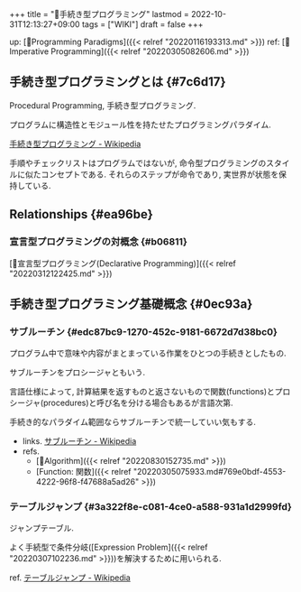 +++
title = "📝手続き型プログラミング"
lastmod = 2022-10-31T12:13:27+09:00
tags = ["WIKI"]
draft = false
+++

up: [📁Programming Paradigms]({{< relref "20220116193313.md" >}}) ref: [📝Imperative Programming]({{< relref "20220305082606.md" >}})


## 手続き型プログラミングとは {#7c6d17}

Procedural Programming, 手続き型プログラミング.

プログラムに構造性とモジュール性を持たせたプログラミングパラダイム.

[手続き型プログラミング - Wikipedia](https://ja.wikipedia.org/wiki/%E6%89%8B%E7%B6%9A%E3%81%8D%E5%9E%8B%E3%83%97%E3%83%AD%E3%82%B0%E3%83%A9%E3%83%9F%E3%83%B3%E3%82%B0)

手順やチェックリストはプログラムではないが, 命令型プログラミングのスタイルに似たコンセプトである. それらのステップが命令であり, 実世界が状態を保持している.


## Relationships {#ea96be}


### 宣言型プログラミングの対概念 {#b06811}

[📝宣言型プログラミング(Declarative Programming)]({{< relref "20220312122425.md" >}})


## 手続き型プログラミング基礎概念 {#0ec93a}


### サブルーチン {#edc87bc9-1270-452c-9181-6672d7d38bc0}

プログラム中で意味や内容がまとまっている作業をひとつの手続きとしたもの.

サブルーチンをプロシージャともいう.

言語仕様によって, 計算結果を返すものと返さないもので関数(functions)とプロシージャ(procedures)と呼び名を分ける場合もあるが言語次第.

手続き的なパラダイム範囲ならサブルーチンで統一していい気もする.

-   links. [サブルーチン - Wikipedia](http://ja.wikipedia.org/wiki/%E3%82%B5%E3%83%96%E3%83%AB%E3%83%BC%E3%83%81%E3%83%B3)
-   refs.
    -   [🔖Algorithm]({{< relref "20220830152735.md" >}})
    -   [Function: 関数]({{< relref "20220305075933.md#769e0bdf-4553-4222-96f8-f47688a5ad26" >}})


### テーブルジャンプ {#3a322f8e-c081-4ce0-a588-931a1d2999fd}

ジャンプテーブル.

よく手続型で条件分岐([Expression Problem]({{< relref "20220307102236.md" >}}))を解決するために用いられる.

ref. [テーブルジャンプ - Wikipedia](https://ja.wikipedia.org/wiki/%E3%83%86%E3%83%BC%E3%83%96%E3%83%AB%E3%82%B8%E3%83%A3%E3%83%B3%E3%83%97)
